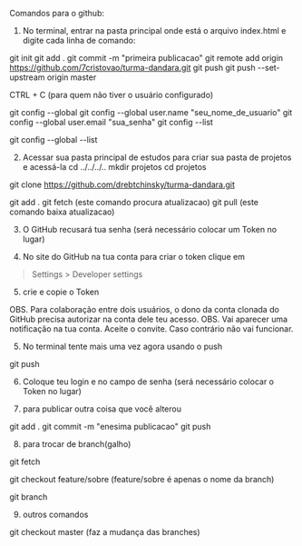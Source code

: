 Comandos para o github:

1) No terminal, entrar na pasta principal onde está o arquivo index.html e digite cada linha de comando:

git init
git add .
git commit -m "primeira publicacao"
git remote add origin https://github.com/7cristovao/turma-dandara.git
git push
git push --set-upstream origin master

CTRL + C (para quem não tiver o usuário configurado)

git config --global
git config --global user.name "seu_nome_de_usuario"
git config --global user.email "sua_senha"
git config --list

git config --global --list

2) Acessar sua pasta principal de estudos para criar sua pasta de projetos e acessá-la
cd ../../../..
mkdir projetos
cd projetos

git clone https://github.com/drebtchinsky/turma-dandara.git

git add .
git fetch (este comando procura atualizacao)
git pull (este comando baixa atualizacao)

3) O GitHub recusará tua senha (será necessário colocar um Token no lugar)

4) No site do GitHub na tua conta para criar o token clique em
> Settings > Developer settings

5) crie e copie o Token

OBS. Para colaboração entre dois usuários, o dono da conta clonada do GitHub precisa autorizar na conta dele teu acesso.
OBS. Vai aparecer uma notificação na tua conta. Aceite o convite. Caso contrário não vai funcionar.

5) No terminal tente mais uma vez agora usando o push

git push

6) Coloque teu login e no campo de senha (será necessário colocar o Token no lugar)



7) para publicar outra coisa que você alterou

git add .
git commit -m "enesima publicacao"
git push


8)  para trocar de branch(galho)

git fetch

git checkout feature/sobre (feature/sobre é apenas o nome da branch)

git branch

9) outros comandos

git checkout master (faz a mudança das branches)
